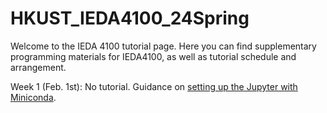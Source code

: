 # HKUST_IEDA4100_24Spring

Welcome to the IEDA 4100 tutorial page. Here you can find supplementary programming materials for IEDA4100, as well as tutorial schedule and arrangement.

Week 1 (Feb. 1st): No tutorial. Guidance on [setting up the Jupyter with Miniconda](https://github.com/jyun-bunny-honey/HKUST_IEDA4100_24Spring/blob/main/Setting%20up%20Jupyter%20with%20Miniconda.ipynb).

<!-- Week 2 (Feb. 14th): Tutorial 1 [Case study 1: Linear regression](https://github.com/jyun-bunny-honey/HKUST_IEDA4100_23Spring/blob/main/T1%20Linear%20regression.ipynb).

Week 3 (Feb. 21st): Tutorial 1 [Case study 2: Time series](https://github.com/jyun-bunny-honey/HKUST_IEDA4100_23Spring/blob/main/T1%20Time%20series.ipynb).

Week 4 or 5 (Feb. 28th or Mar. 7th): Tutorial 2 [Case study 2: Linear programming](https://github.com/jyun-bunny-honey/HKUST_IEDA4100_23Spring/blob/main/T2%20Linear%20programming.ipynb). -->
